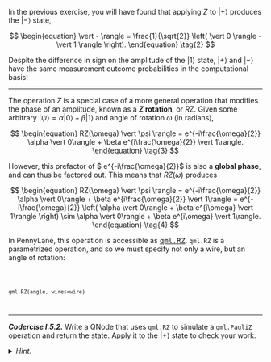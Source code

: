 In the previous exercise, you will have found that applying $Z$ to $\vert + \rangle$
produces the $\vert - \rangle$ state,

$$
\begin{equation}
\vert - \rangle = \frac{1}{\sqrt{2}} \left( \vert 0 \rangle - \vert 1 \rangle \right).
\end{equation}  \tag{2}
$$

Despite the difference in sign on the amplitude of the $\vert 1 \rangle$
state, $\vert + \rangle$ and $\vert - \rangle$ have the same measurement outcome
probabilities in the computational basis!

---

The operation $Z$ is a special case of a more general operation that modifies
the phase of an amplitude, known as a **$Z$ rotation**, or $RZ$. Given some
arbitrary $\vert \psi \rangle = \alpha \vert 0\rangle + \beta \vert 1\rangle$
and angle of rotation $\omega$ (in radians),

$$
\begin{equation}
RZ(\omega) \vert \psi \rangle = e^{-i\frac{\omega}{2}} \alpha \vert 0\rangle + \beta e^{i\frac{\omega}{2}} \vert 1\rangle. 
\end{equation} \tag{3}
$$

However, this prefactor of $ e^{-i\frac{\omega}{2}}$ is also a **global phase**,
and can thus be factored out. This means that $RZ(\omega)$ produces

$$
\begin{equation}
RZ(\omega) \vert \psi \rangle = e^{-i\frac{\omega}{2}} \alpha \vert 0\rangle + \beta e^{i\frac{\omega}{2}} \vert 1\rangle =  e^{-i\frac{\omega}{2}} \left( \alpha \vert 0\rangle + \beta e^{i\omega} \vert 1\rangle \right) \sim  \alpha \vert 0\rangle + \beta e^{i\omega} \vert 1\rangle.
\end{equation} \tag{4}
$$

 In PennyLane,
this operation is accessible as <a
href="https://docs.pennylane.ai/en/stable/code/api/pennylane.RZ.html"
target="_blank"><tt>qml.RZ</tt></a>. `qml.RZ` is a parametrized operation,
and so we must specify not only a wire, but an angle of rotation:


<code>

    qml.RZ(angle, wires=wire)
    
</code>

---

***Codercise I.5.2.*** Write a QNode that uses `qml.RZ` to simulate a `qml.PauliZ`
   operation and return the state. Apply it to the $\vert +\rangle$ state to
   check your work.


<details>
  <summary><i>Hint.</i></summary>

The internal representation of $RZ$ in PennyLane yields a state with the
$e^{-i\frac{\omega}{2}}$/$e^{i\frac{\omega}{2}}$ phase prefactors. Use the global
phase relationships above to help determine if you have the correct
implementation.

</details>
